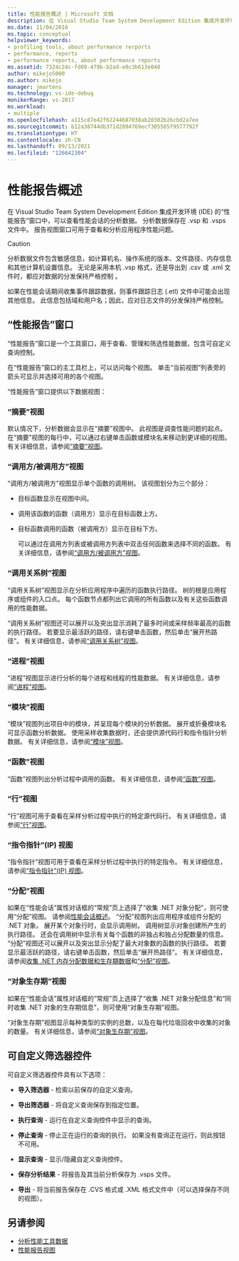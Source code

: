 ```yaml
---
title: 性能报告概述 | Microsoft 文档
description: 在 Visual Studio Team System Development Edition 集成开发环境的“性能报告”窗口中查看分析数据。
ms.date: 11/04/2016
ms.topic: conceptual
helpviewer_keywords:
- profiling tools, about performance rerports
- performance, reports
- performance reports, about performance reports
ms.assetid: 7324c24c-fd09-479b-b2ad-e0c3b613e040
author: mikejo5000
ms.author: mikejo
manager: jmartens
ms.technology: vs-ide-debug
monikerRange: vs-2017
ms.workload:
- multiple
ms.openlocfilehash: a115c87e42f62244687038ab20302b26cbd2a7ee
ms.sourcegitcommit: b12a38744db371d2894769ecf305585f9577792f
ms.translationtype: HT
ms.contentlocale: zh-CN
ms.lasthandoff: 09/13/2021
ms.locfileid: "126642304"
---
```

# <a name="performance-report-overview"></a>性能报告概述
在 Visual Studio Team System Development Edition 集成开发环境 (IDE) 的“性能报告”窗口中，可以查看性能会话的分析数据。 分析数据保存在 .vsp 和 .vsps 文件中。 报告视图窗口可用于查看和分析应用程序性能问题。

> [!CAUTION]
> 分析数据文件包含敏感信息，如计算机名、操作系统的版本、文件路径、内存信息和其他计算机设置信息。 无论是采用本机 .vsp 格式，还是导出到 .csv 或 .xml 文件时，都应对数据的分发保持严格控制  。
>
> 如果在性能会话期间收集事件跟踪数据，则事件跟踪日志 (.etl) 文件中可能会出现其他信息。 此信息包括域和用户名；因此，应对日志文件的分发保持严格控制。

## <a name="performance-report-window"></a>“性能报告”窗口
 “性能报告”窗口是一个工具窗口，用于查看、管理和筛选性能数据，包含可自定义查询控制。

 在“性能报告”窗口的主工具栏上，可以访问每个视图。 单击“当前视图”列表旁的箭头可显示并选择可用的各个视图。

 “性能报告”窗口提供以下数据视图：

### <a name="summary-view"></a>“摘要”视图
 默认情况下，分析数据会显示在“摘要”视图中。 此视图是调查性能问题的起点。 在“摘要”视图的每行中，可以通过右键单击函数或模块名来移动到更详细的视图。 有关详细信息，请参阅[“摘要”视图](../profiling/summary-view.md)。

### <a name="callercallee-view"></a>“调用方/被调用方”视图
 “调用方/被调用方”视图显示单个函数的调用树。 该视图划分为三个部分：

- 目标函数显示在视图中间。

- 调用该函数的函数（调用方）显示在目标函数上方。

- 目标函数调用的函数（被调用方）显示在目标下方。

  可以通过在调用方列表或被调用方列表中双击任何函数来选择不同的函数。 有关详细信息，请参阅[“调用方/被调用方”视图](../profiling/caller-callee-view.md)。

### <a name="call-tree-view"></a>“调用关系树”视图
 “调用关系树”视图显示在分析应用程序中遍历的函数执行路径。 树的根是应用程序或组件的入口点。 每个函数节点都列出它调用的所有函数以及有关这些函数调用的性能数据。

 “调用关系树”视图还可以展开以及突出显示消耗了最多时间或采样频率最高的函数的执行路径。 若要显示最活跃的路径，请右键单击函数，然后单击“展开热路径”。 有关详细信息，请参阅[“调用关系树”视图](../profiling/call-tree-view.md)。

### <a name="process-view"></a>“进程”视图
 “进程”视图显示进行分析的每个进程和线程的性能数据。 有关详细信息，请参阅[“进程”视图](../profiling/process-view.md)。

### <a name="modules-view"></a>“模块”视图
 “模块”视图列出项目中的模块，并呈现每个模块的分析数据。 展开或折叠模块名可显示函数分析数据。 使用采样收集数据时，还会提供源代码行和指令指针分析数据。 有关详细信息，请参阅[“模块”视图](../profiling/modules-view.md)。

### <a name="functions-view"></a>“函数”视图
 “函数”视图列出分析过程中调用的函数。 有关详细信息，请参阅[“函数”视图](../profiling/functions-view.md)。

### <a name="line-view"></a>“行”视图
 “行”视图可用于查看在采样分析过程中执行的特定源代码行。 有关详细信息，请参阅[“行”视图](../profiling/lines-view.md)。

### <a name="instruction-pointer-ip-view"></a>“指令指针”(IP) 视图
 “指令指针”视图可用于查看在采样分析过程中执行的特定指令。 有关详细信息，请参阅[“指令指针”(IP) 视图](../profiling/instruction-pointers-ips-view.md)。

### <a name="allocation-view"></a>“分配”视图
 如果在“性能会话”属性对话框的“常规”页上选择了“收集 .NET 对象分配”，则可使用“分配”视图。 请参阅[性能会话概述](../profiling/performance-session-overview.md)。 “分配”视图列出应用程序或组件分配的 .NET 对象。 展开某个对象行时，会显示调用树。 调用树显示对象创建所产生的执行路径。 还会在调用树中显示有关每个函数的非独占和独占分配数量的信息。 “分配”视图还可以展开以及突出显示分配了最大对象数的函数的执行路径。 若要显示最活跃的路径，请右键单击函数，然后单击“展开热路径”。 有关详细信息，请参阅[收集 .NET 内存分配数据和生存期数据](../profiling/collecting-dotnet-memory-allocation-and-lifetime-data.md)和[“分配”视图](../profiling/dotnet-memory-allocations-view.md)。

### <a name="objects-lifetime-view"></a>“对象生存期”视图
 如果在“性能会话”属性对话框的“常规”页上选择了“收集 .NET 对象分配信息”和“同时收集 .NET 对象的生存期信息”，则可使用“对象生存期”视图。

 “对象生存期”视图显示每种类型的实例的总数，以及在每代垃圾回收中收集的对象的数量。 有关详细信息，请参阅[“对象生存期”视图](../profiling/object-lifetime-view.md)。

## <a name="customizable-filter-control"></a>可自定义筛选器控件
 可自定义筛选器控件具有以下选项：

- **导入筛选器** - 检索以前保存的自定义查询。

- **导出筛选器** - 将自定义查询保存到指定位置。

- **执行查询** - 运行在自定义查询控件中显示的查询。

- **停止查询** - 停止正在运行的查询的执行。 如果没有查询正在运行，则此按钮不可用。

- **显示查询** - 显示/隐藏自定义查询控件。

- **保存分析结果** - 将报告及其当前分析保存为 .vsps 文件。

- **导出** - 将当前报告保存在 .CVS 格式或 .XML 格式文件中（可以选择保存不同的视图）。

## <a name="see-also"></a>另请参阅
- [分析性能工具数据](../profiling/analyzing-performance-tools-data.md)
- [性能报告视图](../profiling/performance-report-views.md)
